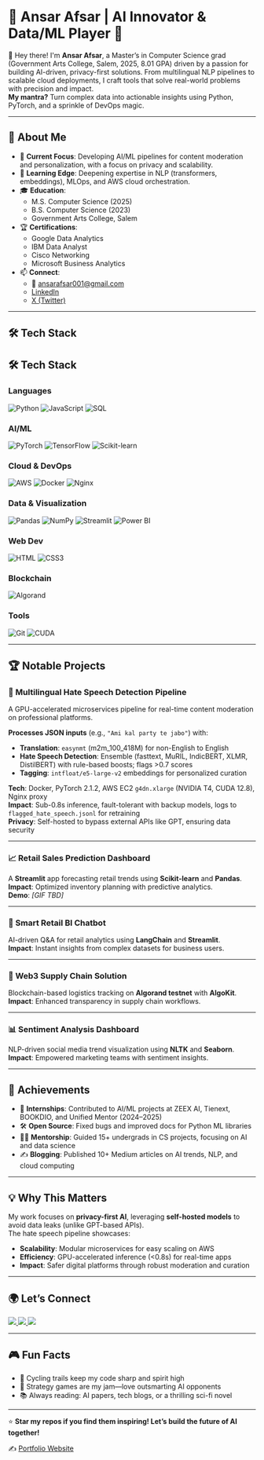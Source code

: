 # 🚀 Ansar Afsar | AI Innovator & Data/ML Player 🌌

👋 Hey there! I'm **Ansar Afsar**, a Master’s in Computer Science grad (Government Arts College, Salem, 2025, 8.01 GPA) driven by a passion for building AI-driven, privacy-first solutions. From multilingual NLP pipelines to scalable cloud deployments, I craft tools that solve real-world problems with precision and impact.  
**My mantra?** Turn complex data into actionable insights using Python, PyTorch, and a sprinkle of DevOps magic.

---

## 🌟 About Me

- 🔭 **Current Focus**: Developing AI/ML pipelines for content moderation and personalization, with a focus on privacy and scalability.  
- 🌱 **Learning Edge**: Deepening expertise in NLP (transformers, embeddings), MLOps, and AWS cloud orchestration.  
- 🎓 **Education**:  
  - M.S. Computer Science (2025)  
  - B.S. Computer Science (2023)  
  - Government Arts College, Salem  
- 🏆 **Certifications**:  
  - Google Data Analytics  
  - IBM Data Analyst  
  - Cisco Networking  
  - Microsoft Business Analytics  
- 📫 **Connect**:  
  - 📧 ansarafsar001@gmail.com  
  - [LinkedIn](https://www.linkedin.com/)  
  - [X (Twitter)](https://x.com/ansar_afsar_)

---

## 🛠️ Tech Stack

## 🛠️ Tech Stack

### Languages
![Python](https://img.shields.io/badge/Python-3776AB?style=for-the-badge&logo=python&logoColor=white)
![JavaScript](https://img.shields.io/badge/JavaScript-F7DF1E?style=for-the-badge&logo=javascript&logoColor=black)
![SQL](https://img.shields.io/badge/SQL-4479A1?style=for-the-badge&logo=postgresql&logoColor=white)

### AI/ML
![PyTorch](https://img.shields.io/badge/PyTorch-EE4C2C?style=for-the-badge&logo=pytorch&logoColor=white)
![TensorFlow](https://img.shields.io/badge/TensorFlow-FF6F00?style=for-the-badge&logo=tensorflow&logoColor=white)
![Scikit-learn](https://img.shields.io/badge/Scikit--learn-F7931E?style=for-the-badge&logo=scikit-learn&logoColor=white)

### Cloud & DevOps
![AWS](https://img.shields.io/badge/AWS-232F3E?style=for-the-badge&logo=amazonaws&logoColor=white)
![Docker](https://img.shields.io/badge/Docker-2496ED?style=for-the-badge&logo=docker&logoColor=white)
![Nginx](https://img.shields.io/badge/Nginx-009639?style=for-the-badge&logo=nginx&logoColor=white)

### Data & Visualization
![Pandas](https://img.shields.io/badge/Pandas-150458?style=for-the-badge&logo=pandas&logoColor=white)
![NumPy](https://img.shields.io/badge/NumPy-013243?style=for-the-badge&logo=numpy&logoColor=white)
![Streamlit](https://img.shields.io/badge/Streamlit-FF4B4B?style=for-the-badge&logo=streamlit&logoColor=white)
![Power BI](https://img.shields.io/badge/Power%20BI-F2C811?style=for-the-badge&logo=powerbi&logoColor=black)

### Web Dev
![HTML](https://img.shields.io/badge/HTML5-E34F26?style=for-the-badge&logo=html5&logoColor=white)
![CSS3](https://img.shields.io/badge/CSS3-1572B6?style=for-the-badge&logo=css3&logoColor=white)

### Blockchain
![Algorand](https://img.shields.io/badge/Algorand-000000?style=for-the-badge&logo=algorand&logoColor=white)

### Tools
![Git](https://img.shields.io/badge/Git-F05032?style=for-the-badge&logo=git&logoColor=white)
![CUDA](https://img.shields.io/badge/CUDA-76B900?style=for-the-badge&logo=nvidia&logoColor=black)


---

## 🏆 Notable Projects

### 🚨 Multilingual Hate Speech Detection Pipeline
A GPU-accelerated microservices pipeline for real-time content moderation on professional platforms.  

**Processes JSON inputs** (e.g., `"Ami kal party te jabo"`) with:
- **Translation**: `easynmt` (m2m_100_418M) for non-English to English
- **Hate Speech Detection**: Ensemble (fasttext, MuRIL, IndicBERT, XLMR, DistilBERT) with rule-based boosts; flags >0.7 scores
- **Tagging**: `intfloat/e5-large-v2` embeddings for personalized curation

**Tech**: Docker, PyTorch 2.1.2, AWS EC2 `g4dn.xlarge` (NVIDIA T4, CUDA 12.8), Nginx proxy  
**Impact**: Sub-0.8s inference, fault-tolerant with backup models, logs to `flagged_hate_speech.jsonl` for retraining  
**Privacy**: Self-hosted to bypass external APIs like GPT, ensuring data security  

---

### 📈 Retail Sales Prediction Dashboard
A **Streamlit** app forecasting retail trends using **Scikit-learn** and **Pandas**.  
**Impact**: Optimized inventory planning with predictive analytics.  
**Demo**: *[GIF TBD]*

---

### 💬 Smart Retail BI Chatbot
AI-driven Q&A for retail analytics using **LangChain** and **Streamlit**.  
**Impact**: Instant insights from complex datasets for business users.

---

### 🔗 Web3 Supply Chain Solution
Blockchain-based logistics tracking on **Algorand testnet** with **AlgoKit**.  
**Impact**: Enhanced transparency in supply chain workflows.

---

### 📊 Sentiment Analysis Dashboard
NLP-driven social media trend visualization using **NLTK** and **Seaborn**.  
**Impact**: Empowered marketing teams with sentiment insights.

---

## 🌟 Achievements

- 💼 **Internships**: Contributed to AI/ML projects at ZEEX AI, Tienext, BOOKDIO, and Unified Mentor (2024–2025)  
- 🛠️ **Open Source**: Fixed bugs and improved docs for Python ML libraries  
- 👨‍🏫 **Mentorship**: Guided 15+ undergrads in CS projects, focusing on AI and data science  
- ✍️ **Blogging**: Published 10+ Medium articles on AI trends, NLP, and cloud computing  

---

## 💡 Why This Matters

My work focuses on **privacy-first AI**, leveraging **self-hosted models** to avoid data leaks (unlike GPT-based APIs).  
The hate speech pipeline showcases:

- **Scalability**: Modular microservices for easy scaling on AWS  
- **Efficiency**: GPU-accelerated inference (<0.8s) for real-time apps  
- **Impact**: Safer digital platforms through robust moderation and curation

---

## 🌍 Let’s Connect

<a href="https://github.com/yourusername">
  <img src="https://img.shields.io/badge/GitHub-181717?style=flat&logo=github&logoColor=white"/>
</a>
<a href="https://linkedin.com/in/yourprofile">
  <img src="https://img.shields.io/badge/LinkedIn-0A66C2?style=flat&logo=linkedin&logoColor=white"/>
</a>
<a href="https://x.com/yourhandle">
  <img src="https://img.shields.io/badge/X-000000?style=flat&logo=x&logoColor=white"/>
</a>


---

## 🎮 Fun Facts

- 🚴 Cycling trails keep my code sharp and spirit high  
- 🎲 Strategy games are my jam—love outsmarting AI opponents  
- 📚 Always reading: AI papers, tech blogs, or a thrilling sci-fi novel  

---

⭐ **Star my repos if you find them inspiring! Let’s build the future of AI together!**

✍️ [Portfolio Website](https://ansarafsar.github.io/portfolio/)

<!--
**Ansarafsar/Ansarafsar** is a ✨ _special_ ✨ repository because its `README.md` (this file) appears on your GitHub profile.

Here are some ideas to get you started:

- 🔭 I’m currently working on ...
- 🌱 I’m currently learning ...
- 👯 I’m looking to collaborate on ...
- 🤔 I’m looking for help with ...
- 💬 Ask me about ...
- 📫 How to reach me: ...
- 😄 Pronouns: ...
- ⚡ Fun fact: ...
-->
